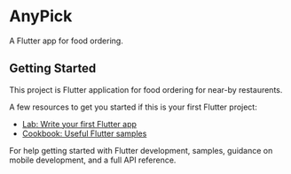 # AnyPick

A Flutter app for food ordering.

## Getting Started

This project is Flutter application for food ordering for near-by restaurents.

A few resources to get you started if this is your first Flutter project:

- [Lab: Write your first Flutter app](https://docs.flutter.dev/get-started/codelab)
- [Cookbook: Useful Flutter samples](https://docs.flutter.dev/cookbook)

For help getting started with Flutter development,
samples, guidance on mobile development, and a full API reference.

